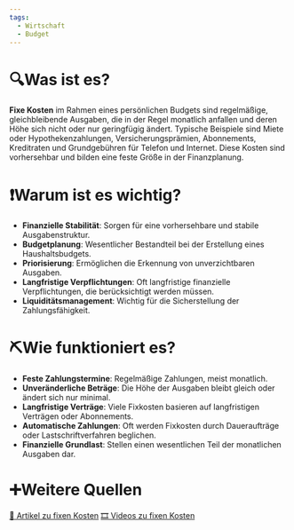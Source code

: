 ```yaml
---
tags:
  - Wirtschaft
  - Budget
---
```

# 🔍Was ist es?
**Fixe Kosten** im Rahmen eines persönlichen Budgets sind regelmäßige, gleichbleibende Ausgaben, die in der Regel monatlich anfallen und deren Höhe sich nicht oder nur geringfügig ändert. Typische Beispiele sind Miete oder Hypothekenzahlungen, Versicherungsprämien, Abonnements, Kreditraten und Grundgebühren für Telefon und Internet. Diese Kosten sind vorhersehbar und bilden eine feste Größe in der Finanzplanung.

# ❗Warum ist es wichtig?
- **Finanzielle Stabilität**: Sorgen für eine vorhersehbare und stabile Ausgabenstruktur.
- **Budgetplanung**: Wesentlicher Bestandteil bei der Erstellung eines Haushaltsbudgets.
- **Priorisierung**: Ermöglichen die Erkennung von unverzichtbaren Ausgaben.
- **Langfristige Verpflichtungen**: Oft langfristige finanzielle Verpflichtungen, die berücksichtigt werden müssen.
- **Liquiditätsmanagement**: Wichtig für die Sicherstellung der Zahlungsfähigkeit.

# ⛏Wie funktioniert es?
- **Feste Zahlungstermine**: Regelmäßige Zahlungen, meist monatlich.
- **Unveränderliche Beträge**: Die Höhe der Ausgaben bleibt gleich oder ändert sich nur minimal.
- **Langfristige Verträge**: Viele Fixkosten basieren auf langfristigen Verträgen oder Abonnements.
- **Automatische Zahlungen**: Oft werden Fixkosten durch Daueraufträge oder Lastschriftverfahren beglichen.
- **Finanzielle Grundlast**: Stellen einen wesentlichen Teil der monatlichen Ausgaben dar.

# ➕Weitere Quellen
[📄 Artikel zu fixen Kosten](https://www.google.com/search?q=Fixe+Kosten&tbm=nws)
[🎞 Videos zu fixen Kosten](https://www.google.com/search?q=Fixe+Kosten&tbm=vid)